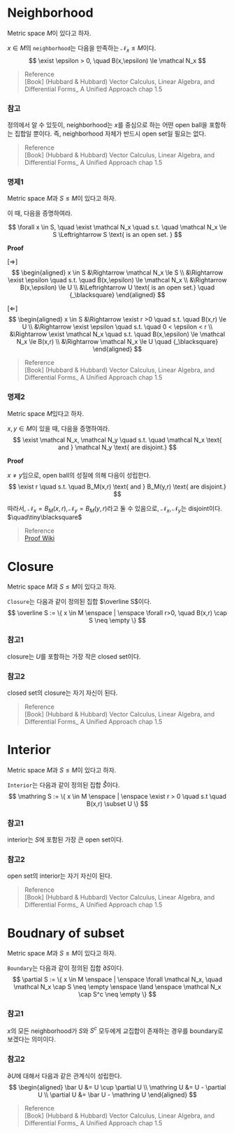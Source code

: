 # Neighborhood
Metric space $M$이 있다고 하자.

$x \in M$의 `neighborhood`는 다음을 만족하는 $\mathcal N_x \le M$이다.
$$ \exist \epsilon > 0, \quad  B(x,\epsilon) \le \mathcal N_x $$

> Reference  
> [Book] (Hubbard & Hubbard) Vector Calculus, Linear Algebra, and Differential Forms_ A Unified Approach chap 1.5 

### 참고
정의에서 알 수 있듯이, neighborhood는 $x$를 중심으로 하는 어떤 open ball을 포함하는 집합일 뿐이다. 즉, neighborhood 자체가 반드시 open set일 필요는 없다. 

> Reference  
> [Book] (Hubbard & Hubbard) Vector Calculus, Linear Algebra, and Differential Forms_ A Unified Approach chap 1.5 

### 명제1
Metric space $M$과 $S \le M$이 있다고 하자.

이 때, 다음을 증명하여라.

$$ \forall x \in S, \quad \exist \mathcal N_x \quad s.t. \quad \mathcal N_x \le S \Leftrightarrow S \text{ is an open set. } $$

**Proof**

[$\Rightarrow$]  
$$ \begin{aligned} x \in S &\Rightarrow \mathcal N_x \le S \\ &\Rightarrow \exist \epsilon \quad s.t. \quad B(x,\epsilon) \le \mathcal N_x \\ &\Rightarrow  B(x,\epsilon) \le U \\ &\Leftrightarrow U \text{ is an open set.} \quad {_\blacksquare} \end{aligned} $$

[$\Leftarrow$]  
$$ \begin{aligned} x \in S &\Rightarrow \exist r >0 \quad s.t. \quad B(x,r) \le U \\ &\Rightarrow \exist \epsilon \quad s.t. \quad 0 < \epsilon < r \\ &\Rightarrow \exist \mathcal N_x \quad s.t. \quad B(x,\epsilon) \le \mathcal N_x \le B(x,r) \\ &\Rightarrow  \mathcal N_x \le U \quad {_\blacksquare} \end{aligned} $$

> Reference  
> [Book] (Hubbard & Hubbard) Vector Calculus, Linear Algebra, and Differential Forms_ A Unified Approach chap 1.5 
 
### 명제2
Metric space $M$있다고 하자.

$x,y \in M$이 있을 때, 다음을 증명하여라.
$$ \exist \mathcal N_x, \mathcal N_y \quad s.t. \quad  \mathcal N_x \text{ and } \mathcal N_y \text{ are disjoint.} $$

**Proof**

$x \neq y$임으로, open ball의 성질에 의해 다음이 성립한다.
$$ \exist r \quad s.t. \quad B_M(x,r) \text{ and } B_M(y,r) \text{ are disjoint.} $$

따라서, $\mathcal N_x = B_M(x,r), \mathcal N_y = B_M(y,r)$라고 둘 수 있음으로, $\mathcal N_x, \mathcal N_y$는 disjoint이다. $\quad\tiny\blacksquare$

> Reference  
> [Proof Wiki](https://proofwiki.org/wiki/Distinct_Points_in_Metric_Space_have_Disjoint_Neighborhoods)

# Closure
Metric space $M$과 $S \le M$이 있다고 하자.

`Closure`는 다음과 같이 정의된 집합 $\overline S$이다.
$$ \overline S := \{ x \in M \enspace | \enspace \forall r>0, \quad B(x,r) \cap S \neq \empty \} $$

### 참고1
closure는 $U$를 포함하는 가장 작은 closed set이다.

### 참고2
closed set의 closure는 자기 자신이 된다.

> Reference  
> [Book] (Hubbard & Hubbard) Vector Calculus, Linear Algebra, and Differential Forms_ A Unified Approach chap 1.5  

# Interior
Metric space $M$과 $S \le M$이 있다고 하자.

`Interior`는 다음과 같이 정의된 집합 $\mathring S$이다.
$$ \mathring S := \{ x \in M \enspace | \enspace \exist r > 0 \quad s.t \quad  B(x,r) \subset U \} $$

### 참고1
interior는 $S$에 포함된 가장 큰 open set이다.

### 참고2
open set의 interior는 자기 자신이 된다.

> Reference  
> [Book] (Hubbard & Hubbard) Vector Calculus, Linear Algebra, and Differential Forms_ A Unified Approach chap 1.5  

# Boudnary of subset
Metric space $M$과 $S \le M$이 있다고 하자.

`Boundary`는 다음과 같이 정의된 집합 $\partial S$이다.
$$ \partial S := \{ x \in M \enspace | \enspace \forall \mathcal N_x, \quad \mathcal N_x \cap S \neq \empty \enspace \land \enspace \mathcal N_x \cap S^c \neq \empty \} $$

### 참고1
$x$의 모든 neighborhood가 $S$와 $S^c$ 모두에게 교집합이 존재하는 경우를 boundary로 보겠다는 의미이다.

### 참고2
$\partial U$에 대해서 다음과 같은 관계식이 성립한다.
$$ \begin{aligned} \bar U &= U \cup \partial U \\ \mathring U &= U - \partial U \\ \partial U &= \bar U - \mathring U \end{aligned}  $$

> Reference  
> [Book] (Hubbard & Hubbard) Vector Calculus, Linear Algebra, and Differential Forms_ A Unified Approach chap 1.5  

